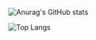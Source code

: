 

![Anurag's GitHub stats](https://github-readme-stats.vercel.app/api?username=totoback&show_icons=true&theme=buefy)<br/>

![Top Langs](https://github-readme-stats.vercel.app/api/top-langs/?username=totoback&layout=compact&theme=tokyonight)
